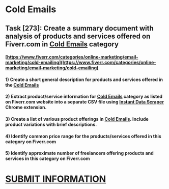 # Cold Emails
## Task [273]: Create a summary document with analysis of products and services offered on Fiverr.com in [Cold Emails](https://www.fiverr.com/categories/online-marketing/email-marketing/cold-emailing) category
#### [https://www.fiverr.com/categories/online-marketing/email-marketing/cold-emailing](https://www.fiverr.com/categories/online-marketing/email-marketing/cold-emailing)
#### 1) Create a short general description for products and services offered in the [Cold Emails](https://www.fiverr.com/categories/online-marketing/email-marketing/cold-emailing)
#### 2) Extract product/service information for [Cold Emails](https://www.fiverr.com/categories/online-marketing/email-marketing/cold-emailing) category as listed on Fiverr.com website into a separate CSV file using [Instant Data Scraper](https://chrome.google.com/webstore/detail/instant-data-scraper/ofaokhiedipichpaobibbnahnkdoiiah) Chrome extension.
#### 3) Create a list of various product offerings in [Cold Emails](https://www.fiverr.com/categories/online-marketing/email-marketing/cold-emailing). Include product variations with brief descriptions.
#### 4) Identify common price range for the products/services offered in this category on Fiverr.com
#### 5) Identify approximate number of freelancers offering products and services in this category on Fiverr.com

# [SUBMIT INFORMATION](https://forms.office.com/r/8AEKjkLxKG)
